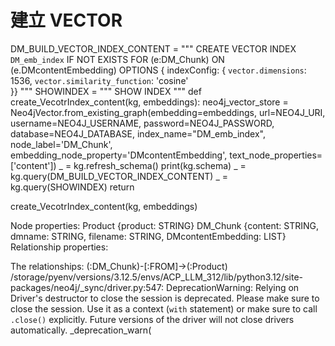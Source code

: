# 建立 VECTOR
DM_BUILD_VECTOR_INDEX_CONTENT = """
 CREATE VECTOR INDEX `DM_emb_index` IF NOT EXISTS
 FOR (e:DM_Chunk) ON (e.DMcontentEmbedding)
  OPTIONS { indexConfig: {
    `vector.dimensions`: 1536,
    `vector.similarity_function`: 'cosine'    
 }}
"""
SHOWINDEX = """
SHOW INDEX
""" 
def create_VecotrIndex_content(kg, embeddings):
    neo4j_vector_store = Neo4jVector.from_existing_graph(embedding=embeddings, 
                                    url=NEO4J_URI, 
                                    username=NEO4J_USERNAME, 
                                    password=NEO4J_PASSWORD, 
                                    database=NEO4J_DATABASE,
                                    index_name="DM_emb_index",
                                    node_label='DM_Chunk', 
                                    embedding_node_property='DMcontentEmbedding', 
                                    text_node_properties=['content'])
    _ = kg.refresh_schema()
    print(kg.schema)
    _ = kg.query(DM_BUILD_VECTOR_INDEX_CONTENT) 
    _ = kg.query(SHOWINDEX)
    return 

create_VecotrIndex_content(kg, embeddings)













Node properties:
Product {product: STRING}
DM_Chunk {content: STRING, dmname: STRING, filename: STRING, DMcontentEmbedding: LIST}
Relationship properties:

The relationships:
(:DM_Chunk)-[:FROM]->(:Product)
/storage/pyenv/versions/3.12.5/envs/ACP_LLM_312/lib/python3.12/site-packages/neo4j/_sync/driver.py:547: DeprecationWarning: Relying on Driver's destructor to close the session is deprecated. Please make sure to close the session. Use it as a context (`with` statement) or make sure to call `.close()` explicitly. Future versions of the driver will not close drivers automatically.
  _deprecation_warn(


